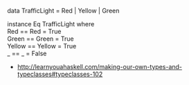 
data TrafficLight = Red | Yellow | Green 


instance Eq TrafficLight where  
    Red == Red = True  
    Green == Green = True  
    Yellow == Yellow = True  
    _ == _ = False  
- http://learnyouahaskell.com/making-our-own-types-and-typeclasses#typeclasses-102